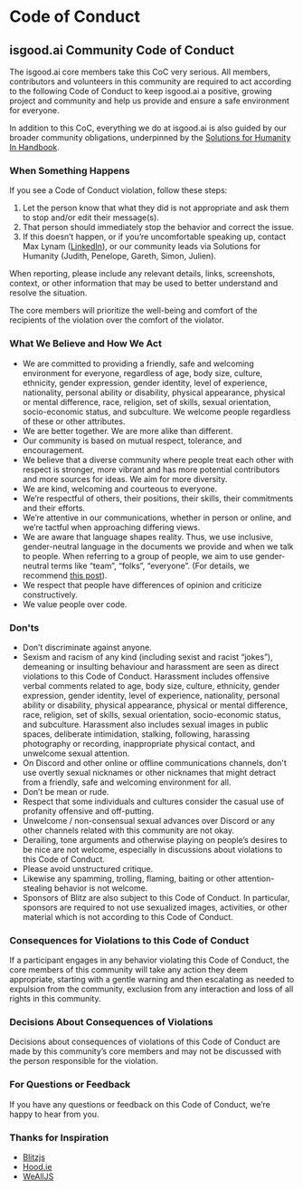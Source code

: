 # Code of Conduct

## isgood.ai Community Code of Conduct

The isgood.ai core members take this CoC very serious. All members, contributors and volunteers in this community are required to act according to the following Code of Conduct to keep isgood.ai a positive, growing project and community and help us provide and ensure a safe environment for everyone.

In addition to this CoC, everything we do at isgood.ai is also guided by our broader community obligations, underpinned by the [Solutions for Humanity In Handbook](https://handbook.forhumanity.org.au).

### When Something Happens <a id="when-something-happens"></a>

If you see a Code of Conduct violation, follow these steps:

1. Let the person know that what they did is not appropriate and ask them to stop and/or edit their message\(s\).
2. That person should immediately stop the behavior and correct the issue.
3. If this doesn’t happen, or if you’re uncomfortable speaking up, contact Max Lynam \([LinkedIn](https://www.linkedin.com/in/maxlynam/)\), or our community leads via Solutions for Humanity \(Judith, Penelope, Gareth, Simon, Julien\).

When reporting, please include any relevant details, links, screenshots, context, or other information that may be used to better understand and resolve the situation.

The core members will prioritize the well-being and comfort of the recipients of the violation over the comfort of the violator.

### What We Believe and How We Act <a id="what-we-believe-and-how-we-act"></a>

* We are committed to providing a friendly, safe and welcoming environment for everyone, regardless of age, body size, culture, ethnicity, gender expression, gender identity, level of experience, nationality, personal ability or disability, physical appearance, physical or mental difference, race, religion, set of skills, sexual orientation, socio-economic status, and subculture. We welcome people regardless of these or other attributes.
* We are better together. We are more alike than different.
* Our community is based on mutual respect, tolerance, and encouragement.
* We believe that a diverse community where people treat each other with respect is stronger, more vibrant and has more potential contributors and more sources for ideas. We aim for more diversity.
* We are kind, welcoming and courteous to everyone.
* We’re respectful of others, their positions, their skills, their commitments and their efforts.
* We’re attentive in our communications, whether in person or online, and we’re tactful when approaching differing views.
* We are aware that language shapes reality. Thus, we use inclusive, gender-neutral language in the documents we provide and when we talk to people. When referring to a group of people, we aim to use gender-neutral terms like “team”, “folks”, “everyone”. \(For details, we recommend [this post](https://modelviewculture.com/pieces/gendered-language-feature-or-bug-in-software-documentation)\).
* We respect that people have differences of opinion and criticize constructively.
* We value people over code.

### Don'ts <a id="donts"></a>

* Don’t discriminate against anyone.
* Sexism and racism of any kind \(including sexist and racist “jokes”\), demeaning or insulting behaviour and harassment are seen as direct violations to this Code of Conduct. Harassment includes offensive verbal comments related to age, body size, culture, ethnicity, gender expression, gender identity, level of experience, nationality, personal ability or disability, physical appearance, physical or mental difference, race, religion, set of skills, sexual orientation, socio-economic status, and subculture. Harassment also includes sexual images in public spaces, deliberate intimidation, stalking, following, harassing photography or recording, inappropriate physical contact, and unwelcome sexual attention.
* On Discord and other online or offline communications channels, don't use overtly sexual nicknames or other nicknames that might detract from a friendly, safe and welcoming environment for all.
* Don’t be mean or rude.
* Respect that some individuals and cultures consider the casual use of profanity offensive and off-putting.
* Unwelcome / non-consensual sexual advances over Discord or any other channels related with this community are not okay.
* Derailing, tone arguments and otherwise playing on people’s desires to be nice are not welcome, especially in discussions about violations to this Code of Conduct.
* Please avoid unstructured critique.
* Likewise any spamming, trolling, flaming, baiting or other attention-stealing behavior is not welcome.
* Sponsors of Blitz are also subject to this Code of Conduct. In particular, sponsors are required to not use sexualized images, activities, or other material which is not according to this Code of Conduct.

### Consequences for Violations to this Code of Conduct <a id="consequences-for-violations-to-this-code-of-conduct"></a>

If a participant engages in any behavior violating this Code of Conduct, the core members of this community will take any action they deem appropriate, starting with a gentle warning and then escalating as needed to expulsion from the community, exclusion from any interaction and loss of all rights in this community.

### Decisions About Consequences of Violations <a id="decisions-about-consequences-of-violations"></a>

Decisions about consequences of violations of this Code of Conduct are made by this community’s core members and may not be discussed with the person responsible for the violation.

### For Questions or Feedback <a id="for-questions-or-feedback"></a>

If you have any questions or feedback on this Code of Conduct, we’re happy to hear from you.

### Thanks for Inspiration <a id="thanks-for-inspiration"></a>

* [Blitzjs](https://blitzjs.com)
* [Hood.ie](http://hood.ie/code-of-conduct/)
* [WeAllJS](https://wealljs.org/code-of-conduct)

